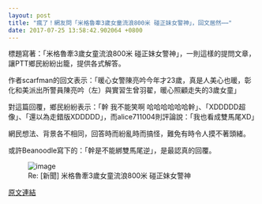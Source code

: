 ```yaml
---
layout: post
title: "瘋了！網友問「米格魯牽3歲女童流浪800米 碰正妹女警神」，回文居然⋯⋯"
date: 2017-07-25 13:58:42.902064 +0800
---
```


標題寫著：「米格魯牽3歲女童流浪800米 碰正妹女警神」，一則這樣的提問文章，讓PTT鄉民紛紛出籠，提供各式解答。

作者scarfman的回文表示：「暖心女警陳亮吟今年才23歲，真是人美心也暖，彰化和美派出所警員陳亮吟（左）與實習生曾羽翟，暖心照顧走失的3歲女童」

對這篇回覆，鄉民紛紛表示：「幹  我不能笑啊 哈哈哈哈哈哈幹」、「XDDDDD超像」、「還以為走錯版XDDDDD」，而alice711004則評論說：「我也看成雙馬尾XD」

網民想法、背景各不相同，回答時而紛亂時而搞怪，難免有時令人摸不著頭緒。

或許Beanoodle寫下的：「幹是不能綁雙馬尾逆」，是最認真的回覆。

<figure>
<img src="http://img.ltn.com.tw/Upload/liveNews/BigPic/600_2141654_1.jpg" alt="image">
<figcaption>
Re: [新聞] 米格魯牽3歲女童流浪800米 碰正妹女警神
</figcaption>
</figure>

<a href = "https://www.ptt.cc/bbs/Gossiping/M.1500927249.A.F4F.html">原文連結</a>


